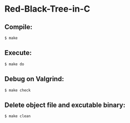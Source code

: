 # Red-Black-Tree-in-C

## Compile:
```
$ make
```

## Execute:
```
$ make do
```

## Debug on Valgrind:
```
$ make check
```

## Delete object file and excutable binary:
```
$ make clean
```